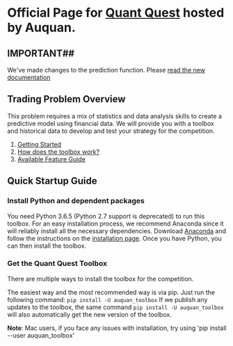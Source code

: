 # Official Page for  [Quant Quest](http://quant-quest.auquan.com) hosted by Auquan.

## IMPORTANT##
We've made changes to the prediction function. Please [read the new documentation](https://github.com/Auquan/quant-quest-2#prediction-function)

## Trading Problem Overview ##
This problem requires a mix of statistics and data analysis skills to create a predictive model using financial data. We will provide you with a toolbox and historical data to develop and test your strategy for the competition.

1. [Getting Started](https://github.com/Auquan/quant-quest-2#quick-startup-guide)
2. [How does the toolbox work?](https://github.com/Auquan/quant-quest-2#how-does-the-toolbox-work)
3. [Available Feature Guide](https://github.com/Auquan/quant-quest-2#available-feature-guide)

## Quick Startup Guide ##
### Install Python and dependent packages ###
You need Python 3.6.5 (Python 2.7 support is deprecated) to run this toolbox. For an easy installation process, we recommend Anaconda since it will reliably install all the necessary dependencies. Download [Anaconda](http://continuum.io/downloads) and follow the instructions on the [installation page](http://docs.continuum.io/anaconda/install).   Once you have Python, you can then install the toolbox.

### Get the Quant Quest Toolbox ###
There are multiple ways to install the toolbox for the competition.

The easiest way and the most recommended way is via pip. Just run the following command:
`pip install -U auquan_toolbox`
If we publish any updates to the toolbox, the same command `pip install -U auquan_toolbox` will also automatically get the new version of the toolbox.

**Note**: Mac users, if you face any issues with installation, try using 'pip install --user auquan_toolbox'
